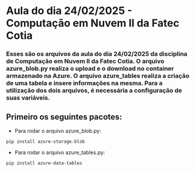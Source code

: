 # Aula do dia 24/02/2025 -  Computação em Nuvem II da Fatec Cotia

### Esses são os arquivos da aula do dia 24/02/2025 da disciplina de Computação em Nuvem II da Fatec Cotia. O arquivo azure_blob.py realiza o upload e o download no container armazenado na Azure. O arquivo azure_tables realiza a criação de uma tabela e insere informações na mesma. Para a utilização dos dois arquivos, é necessária a configuração de suas variáveis.
 
## Primeiro os seguintes pacotes:

- Para rodar o arquivo azure_blob.py: 

``` pip install azure-storage-blob ```

- Para rodar o arquivo azure_tables.py:

``` pip install azure-data-tables ```
